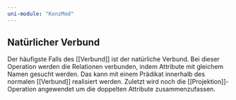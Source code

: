 ```yaml
---
uni-module: "KonzMod"
---
```


## Natürlicher Verbund

Der häufigste Falls des [[Verbund]] ist der natürliche Verbund. Bei dieser Operation werden die Relationen verbunden, indem Attribute mit gleichem Namen gesucht werden. Das kann mit einem Prädikat innerhalb des normalen [[Verbund]] realisiert werden. Zuletzt wird noch die [[Projektion]]-Operation angewendet um die doppelten Attribute zusammenzufassen.

